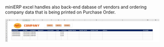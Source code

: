 <p>miniERP excel handles also back-end dabase of vendors and ordering company data that is being printed on Purchase Order.</p>
<img src="images/tracker.JPG">
